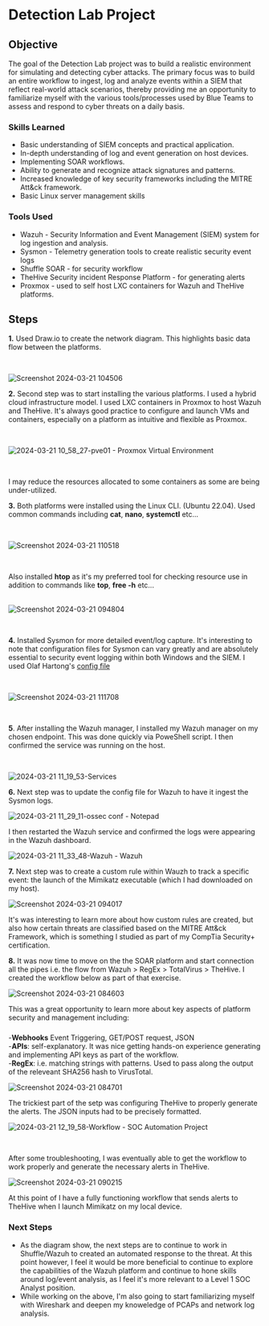 # Detection Lab Project

## Objective

The goal of the Detection Lab project was to build a realistic environment for simulating and detecting cyber attacks. The primary focus was to build an entire workflow to ingest, log and analyze events within a SIEM that reflect real-world attack scenarios, thereby providing me an opportunity to familiarize myself with the various tools/processes used by Blue Teams to assess and respond to cyber threats on a daily basis. 

### Skills Learned

- Basic understanding of SIEM concepts and practical application.
- In-depth understanding of log and event generation on host devices.
- Implementing SOAR workflows.
- Ability to generate and recognize attack signatures and patterns.
- Increased knowledge of key security frameworks including the MITRE Att&ck framework.
- Basic Linux server management skills

### Tools Used

- Wazuh - Security Information and Event Management (SIEM) system for log ingestion and analysis.
- Sysmon - Telemetry generation tools to create realistic security event logs
- Shuffle SOAR - for security workflow
- TheHive Security incident Response Platform - for generating alerts
- Proxmox - used to self host LXC containers for Wazuh and TheHive platforms.

## Steps

**1.** Used Draw.io to create the network diagram. This highlights basic data flow between the platforms.<br>

<br>

![Screenshot 2024-03-21 104506](https://github.com/Benrosan/Detection-Lab/assets/160042310/f2712f60-5e33-4212-8239-7cad515fbf8e)


**2.** Second step was to start installing the various platforms. I used a hybrid cloud infrastructure model. I used LXC containers in Proxmox to host Wazuh and TheHive. It's always good practice to configure and launch VMs and containers, especially on a platform as intuitive and flexible as Proxmox.<br>

<br>

![2024-03-21 10_58_27-pve01 - Proxmox Virtual Environment](https://github.com/Benrosan/Detection-Lab/assets/160042310/293ff2af-9ca5-46a4-bd74-9964b6a66edc)

<br>

I may reduce the resources allocated to some containers as some are being under-utilized.<br>

**3.** Both platforms were installed using the Linux CLI. (Ubuntu 22.04). Used common commands including **cat**, **nano**, **systemctl** etc...<br>

<br>

![Screenshot 2024-03-21 110518](https://github.com/Benrosan/Detection-Lab/assets/160042310/5e2d12e6-210b-45a0-bd89-458868e87f1e)

<br>

Also installed **htop** as it's my preferred tool for checking resource use in addition to commands like **top**, **free -h** etc...<br>
<br>

![Screenshot 2024-03-21 094804](https://github.com/Benrosan/Detection-Lab/assets/160042310/88a67d77-7236-43a0-8fb6-148234a8d5ed)

<br>

**4.** Installed Sysmon for more detailed event/log capture. It's interesting to note that configuration files for Sysmon can vary greatly and are absolutely essential to security event logging within both Windows and the SIEM. I used Olaf Hartong's <a href="https://github.com/olafhartong/sysmon-modular">config file</a><br>

<br>

![Screenshot 2024-03-21 111708](https://github.com/Benrosan/Detection-Lab/assets/160042310/b9443f7b-2231-4f67-81c1-a7dd0b7a07c0)

<br>

**5**. After installing the Wazuh manager, I installed my Wazuh manager on my chosen endpoint. This was done quickly via PoweShell script. I then confirmed the service was running on the host.<br>

<br>

![2024-03-21 11_19_53-Services](https://github.com/Benrosan/Detection-Lab/assets/160042310/903e80ea-2b18-46a2-ad6b-423796488bac)

**6.** Next step was to update the config file for Wazuh to have it ingest the Sysmon logs.<br>

![2024-03-21 11_29_11-ossec conf - Notepad](https://github.com/Benrosan/Detection-Lab/assets/160042310/b41c2d29-c4d0-486d-8bf7-ee6d95678a0e)

I then restarted the Wazuh service and confirmed the logs were appearing in the Wazuh dashboard.<br>

![2024-03-21 11_33_48-Wazuh - Wazuh](https://github.com/Benrosan/Detection-Lab/assets/160042310/b811216d-4042-4747-955b-cd2b9d82d049)

**7.** Next step was to create a custom rule within Wauzh to track a specific event: the launch of the Mimikatz executable (which I had downloaded on my host).<br>

![Screenshot 2024-03-21 094017](https://github.com/Benrosan/Detection-Lab/assets/160042310/5732f07e-6544-4a2c-9c27-d27e78fd173d)

It's was interesting to learn more about how custom rules are created, but also how certain threats are classified based on the MITRE Att&ck Framework, which is something I studied as part of my CompTia Security+ certification.<br>

**8.** It was now time to move on the the SOAR platform and start connection all the pipes i.e. the flow from Wazuh > RegEx > TotalVirus > TheHive. I created the workflow below as part of that exercise.<br>

![Screenshot 2024-03-21 084603](https://github.com/Benrosan/Detection-Lab/assets/160042310/05c1af6a-ac3d-4f34-ae6c-395322f5a6cc)

This was a great opportunity to learn more about key aspects of platform security and management including:<br>
###
   -**Webhooks**  Event Triggering, GET/POST request, JSON<br>
   -**APIs**: self-explanatory. It was nice getting hands-on experience generating and implementing API keys as part of the workflow.<br>
   -**RegEx**: i.e. matching strings with patterns. Used to pass along the output of the releveant SHA256 hash to VirusTotal.

![Screenshot 2024-03-21 084701](https://github.com/Benrosan/Detection-Lab/assets/160042310/174638f9-b521-46b2-a382-062a036737e6)<br>

The trickiest part of the setp was configuring TheHive to properly generate the alerts. The JSON inputs had to be precisely formatted.<br>

![2024-03-21 12_19_58-Workflow - SOC Automation Project](https://github.com/Benrosan/Detection-Lab/assets/160042310/1b1c14f6-986a-4980-9e5c-c626e304bf24)

<br>

After some troubleshooting, I was eventually able to get the workflow to work properly and generate the necessary alerts in TheHive.
<br>

![Screenshot 2024-03-21 090215](https://github.com/Benrosan/Detection-Lab/assets/160042310/979282f2-cbed-4283-9b86-154b69e21561)

At this point of I have a fully functioning workflow that sends alerts to TheHive when I launch Mimikatz on my local device. 

### Next Steps

- As the diagram show, the next steps are to continue to work in Shuffle/Wazuh to created an automated response to the threat. At this point however, I feel it would be more beneficial to continue to explore the capabilities of the Wazuh platform and continue to hone skills around log/event analysis, as I feel it's more relevant to a Level 1 SOC Analyst position.
- While working on the above, I'm also going to start familiarizing myself with Wireshark and deepen my knoweledge of PCAPs and network log analysis.







